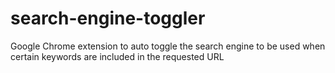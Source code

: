 # search-engine-toggler
Google Chrome extension to auto toggle the search engine to be used when certain keywords are included in the requested URL
